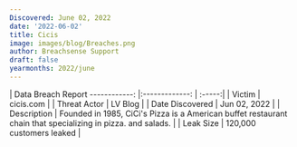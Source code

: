 ```yaml
---
Discovered: June 02, 2022
date: '2022-06-02'
title: Cicis
image: images/blog/Breaches.png
author: Breachsense Support
draft: false
yearmonths: 2022/june
---
```



| Data Breach Report
------------:   |:-------------:    | :-----:|
| Victim    | cicis.com      | 
| Threat Actor    | LV Blog      | 
| Date Discovered    | Jun 02, 2022      | 
| Description    | Founded in 1985, CiCi's Pizza is a American buffet restaurant chain that specializing in pizza. and salads.      | 
| Leak Size    | 120,000 customers leaked      | 

